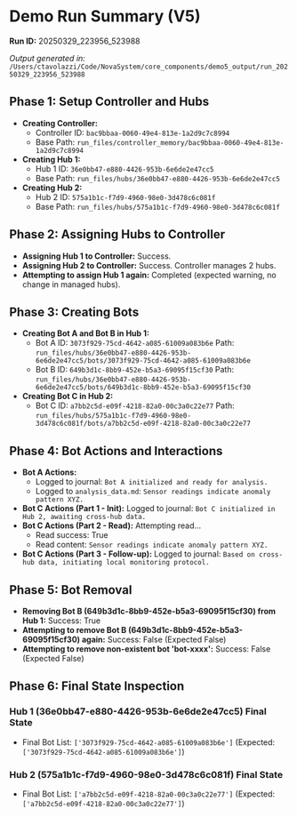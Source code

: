# Demo Run Summary (V5)
**Run ID:** 20250329_223956_523988

*Output generated in:* `/Users/ctavolazzi/Code/NovaSystem/core_components/demo5_output/run_20250329_223956_523988`

## Phase 1: Setup Controller and Hubs

- **Creating Controller:**
  - Controller ID: `bac9bbaa-0060-49e4-813e-1a2d9c7c8994`
  - Base Path: `run_files/controller_memory/bac9bbaa-0060-49e4-813e-1a2d9c7c8994`
- **Creating Hub 1:**
  - Hub 1 ID: `36e0bb47-e880-4426-953b-6e6de2e47cc5`
  - Base Path: `run_files/hubs/36e0bb47-e880-4426-953b-6e6de2e47cc5`
- **Creating Hub 2:**
  - Hub 2 ID: `575a1b1c-f7d9-4960-98e0-3d478c6c081f`
  - Base Path: `run_files/hubs/575a1b1c-f7d9-4960-98e0-3d478c6c081f`

## Phase 2: Assigning Hubs to Controller

- **Assigning Hub 1 to Controller:** Success.
- **Assigning Hub 2 to Controller:** Success. Controller manages 2 hubs.
- **Attempting to assign Hub 1 again:** Completed (expected warning, no change in managed hubs).

## Phase 3: Creating Bots

- **Creating Bot A and Bot B in Hub 1:**
  - Bot A ID: `3073f929-75cd-4642-a085-61009a083b6e` Path: `run_files/hubs/36e0bb47-e880-4426-953b-6e6de2e47cc5/bots/3073f929-75cd-4642-a085-61009a083b6e`
  - Bot B ID: `649b3d1c-8bb9-452e-b5a3-69095f15cf30` Path: `run_files/hubs/36e0bb47-e880-4426-953b-6e6de2e47cc5/bots/649b3d1c-8bb9-452e-b5a3-69095f15cf30`
- **Creating Bot C in Hub 2:**
  - Bot C ID: `a7bb2c5d-e09f-4218-82a0-00c3a0c22e77` Path: `run_files/hubs/575a1b1c-f7d9-4960-98e0-3d478c6c081f/bots/a7bb2c5d-e09f-4218-82a0-00c3a0c22e77`

## Phase 4: Bot Actions and Interactions

- **Bot A Actions:**
  - Logged to journal: `Bot A initialized and ready for analysis.`
  - Logged to `analysis_data.md`: `Sensor readings indicate anomaly pattern XYZ.`
- **Bot C Actions (Part 1 - Init):** Logged to journal: `Bot C initialized in Hub 2, awaiting cross-hub data.`
- **Bot C Actions (Part 2 - Read):** Attempting read...
  - Read success: True
  - Read content: `Sensor readings indicate anomaly pattern XYZ.`
- **Bot C Actions (Part 3 - Follow-up):** Logged to journal: `Based on cross-hub data, initiating local monitoring protocol.`

## Phase 5: Bot Removal

- **Removing Bot B (649b3d1c-8bb9-452e-b5a3-69095f15cf30) from Hub 1:** Success: True
- **Attempting to remove Bot B (649b3d1c-8bb9-452e-b5a3-69095f15cf30) again:** Success: False (Expected False)
- **Attempting to remove non-existent bot 'bot-xxxx':** Success: False (Expected False)

## Phase 6: Final State Inspection

### Hub 1 (36e0bb47-e880-4426-953b-6e6de2e47cc5) Final State
- Final Bot List: `['3073f929-75cd-4642-a085-61009a083b6e']` (Expected: `['3073f929-75cd-4642-a085-61009a083b6e']`)
### Hub 2 (575a1b1c-f7d9-4960-98e0-3d478c6c081f) Final State
- Final Bot List: `['a7bb2c5d-e09f-4218-82a0-00c3a0c22e77']` (Expected: `['a7bb2c5d-e09f-4218-82a0-00c3a0c22e77']`)